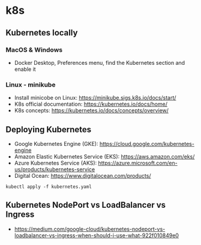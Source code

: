 # k8s

## Kubernetes locally

### MacOS & Windows
- Docker Desktop, Preferences menu, find the Kubernetes section and enable it

### Linux - minikube
- Install minicobe on Linux: https://minikube.sigs.k8s.io/docs/start/
- K8s official documentation: https://kubernetes.io/docs/home/
- K8s concepts: https://kubernetes.io/docs/concepts/overview/

## Deploying Kubernetes
- Google Kubernetes Engine (GKE): https://cloud.google.com/kubernetes-engine
- Amazon Elastic Kubernetes Service (EKS): https://aws.amazon.com/eks/
- Azure Kubernetes Service (AKS): https://azure.microsoft.com/en-us/products/kubernetes-service
- Digital Ocean: https://www.digitalocean.com/products/

```
kubectl apply -f kubernetes.yaml
```

## Kubernetes NodePort vs LoadBalancer vs Ingress
- https://medium.com/google-cloud/kubernetes-nodeport-vs-loadbalancer-vs-ingress-when-should-i-use-what-922f010849e0
